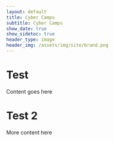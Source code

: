 ```yaml
---
layout: default
title: Cyber Camps
subtitle: Cyber Camps
show_date: true
show_sidetoc: true
header_type: image
header_img: /assets/img/site/brand.png
---
```


# Test

Content goes here

# Test 2

More content here